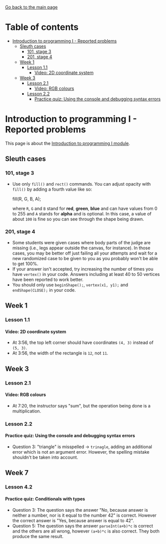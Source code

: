 [Go back to the main page](https://world-class.github.io/REPL/)

# Table of contents
<!-- vim-markdown-toc GFM -->

* [Introduction to programming I - Reported problems](#introduction-to-programming-i---reported-problems)
    * [Sleuth cases](#sleuth-cases)
        * [101, stage 3](#101-stage-3)
        * [201, stage 4](#201-stage-4)
    * [Week 1](#week-1)
        * [Lesson 1.1](#lesson-11)
            * [Video: 2D coordinate system](#video-2d-coordinate-system)
    * [Week 3](#week-3)
        * [Lesson 2.1](#lesson-21)
            * [Video: RGB colours](#video-rgb-colours)
        * [Lesson 2.2](#lesson-22)
            * [Practice quiz: Using the console and debugging syntax errors](#practice-quiz-using-the-console-and-debugging-syntax-errors)

<!-- vim-markdown-toc -->


# Introduction to programming I - Reported problems
This page is about the [Introduction to programming I module](../../../modules/level_4/introduction_to_programming_i/).

## Sleuth cases
### 101, stage 3
- Use only `fill()` and `rect()` commands. You can adjust opacity with `fill()` by adding a fourth value like so:

    fill(R, G, B, A);

  where `R`, `G` and `B` stand for **red**, **green**, **blue** and can have values from 0 to 255 and `A` stands for **alpha** and is optional. In this case, a value of about `100` is fine so you can see through the shape being drawn.

### 201, stage 4
- Some students were given cases where body parts of the judge are missing (i.e., legs appear outside the canvas, for instance). In those cases, you may be better off just failing all your attempts and wait for a new randomized case to be given to you as you probably won't be able to get 100%.
- If your answer isn't accepted, try increasing the number of times you have `vertex()` in your code. Answers including at least 40 to 50 vertices have been reported to work better.
- You should only use `beginShape();`, `vertex(x1, y1);` and `endShape(CLOSE);` in your code.

## Week 1
### Lesson 1.1
#### Video: 2D coordinate system
- At 3:56, the top left corner should have coordinates `(4, 3)` instead of `(5, 3)`.
- At 3:56, the width of the rectangle is `12`, not `11`.


## Week 3
### Lesson 2.1
#### Video: RGB colours
- At 7:20, the instructor says "sum", but the operation being done is a multiplication.

### Lesson 2.2
#### Practice quiz: Using the console and debugging syntax errors
- Question 3: "triangle" is misspelled → `trinagle`, adding an additional error which is not an argument error. However, the spelling mistake shouldn't be taken into account.

## Week 7
### Lesson 4.2
#### Practice quiz: Conditionals with types
- Question 3: The question says the answer "No, because  answer is neither a number, nor is it equal to the number 42" is correct. However the correct answer is "Yes, because answer is equal to 42".
- Question 5: The question says the answer `parseInt(a+b)*c` is correct and the others are all wrong, however `(a+b)*c` is also correct. They both produce the same result. 
